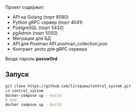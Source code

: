 Проект содержит:
- API на Golang (порт 8080)
- Python gRPC сервер (порт 4041)
- PostgreSQL (порт 5432)
- pgAdmin (порт 5050)
- Миграции для БД
- API для Postman API.postman_collection.json
- Контракт .proto для gRPC сервера

Везде пароль **passw0rd**

## Запуск
```bash
git clone https://github.com/liriquew/control_system.git
cd control_system
docker-compose up --build
# или
docker compose up --build
